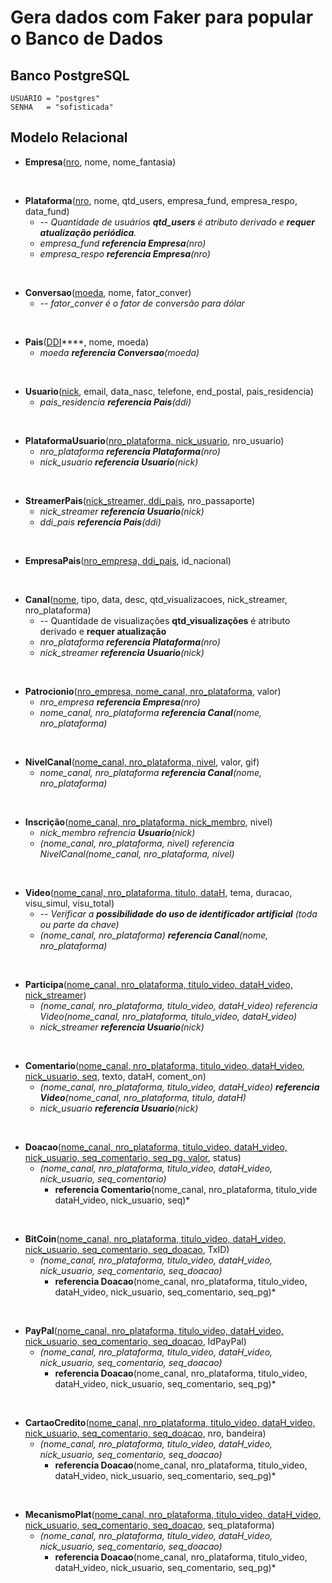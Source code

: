# Gera dados com Faker para popular o Banco de Dados

## Banco PostgreSQL
    USUÁRIO = "postgres"
    SENHA   = "sofisticada"

## Modelo Relacional

* **Empresa**(<u>nro</u>, nome, nome_fantasia)

<br>

* **Plataforma**(<u>nro</u>, nome, qtd_users, empresa_fund, empresa_respo, data_fund)
  * *-- Quantidade de usuários **qtd_users** é atributo derivado e **requer atualização periódica**.*
  * *empresa_fund **referencia Empresa**(nro)*
  * *empresa_respo **referencia Empresa**(nro)*

<br>

* **Conversao**(<u>moeda</u>, nome, fator_conver)
    * *-- fator_conver é o fator de conversão para dólar*

<br>

* **Pais**(<u>DDI</u>****, nome, moeda)
  * *moeda **referencia Conversao**(moeda)*

<br>

* **Usuario**(<u>nick</u>, email, data_nasc, telefone, end_postal, pais_residencia)
  * *pais_residencia **referencia Pais**(ddi)*

<br>

* **PlataformaUsuario**(<u>nro_plataforma, nick_usuario</u>, nro_usuario)
  * *nro_plataforma **referencia Plataforma**(nro)*
  * *nick_usuario **referencia Usuario**(nick)*

<br>

* **StreamerPais**(<u>nick_streamer, ddi_pais</u>, nro_passaporte)
  * *nick_streamer **referencia Usuario**(nick)*
  * *ddi_pais **referencia Pais**(ddi)*

<br>

* **EmpresaPais**(<u>nro_empresa, ddi_pais</u>, id_nacional)

<br>

* **Canal**(<u>nome</u>, tipo, data, desc, qtd_visualizacoes, nick_streamer, nro_plataforma)
  * -- Quantidade de visualizações **qtd_visualizações** é atributo derivado e **requer atualização**
  * *nro_plataforma **referencia Plataforma**(nro)*
  * *nick_streamer **referencia Usuario**(nick)*

<br>

* **Patrocionio**(<u>nro_empresa, nome_canal, nro_plataforma</u>, valor)
  * *nro_empresa **referencia Empresa**(nro)*
  * *nome_canal, nro_plataforma **referencia Canal**(nome, nro_plataforma)*

<br>

* **NivelCanal**(<u>nome_canal, nro_plataforma, nivel</u>, valor, gif)
  * *nome_canal, nro_plataforma **referencia Canal**(nome, nro_plataforma)*

<br>

* **Inscrição**(<u>nome_canal, nro_plataforma, nick_membro</u>, nivel)
  * *nick_membro refrencia **Usuario**(nick)*
  * *(nome_canal, nro_plataforma, nivel) referencia NivelCanal(nome_canal, nro_plataforma, nivel)*

<br>

* **Video**(<u>nome_canal, nro_plataforma, titulo, dataH</u>, tema, duracao, visu_simul, visu_total)
  * *-- Verificar a **possibilidade do uso de identificador artificial** (toda ou parte da chave)*
  * *(nome_canal, nro_plataforma) **referencia Canal**(nome, nro_plataforma)*

<br>

* **Participa**(<u>nome_canal, nro_plataforma, titulo_video, dataH_video, nick_streamer</u>)
  * *(nome_canal, nro_plataforma, titulo_video, dataH_video) referencia Video(nome_canal, nro_plataforma, titulo_video, dataH_video)*
  * *nick_streamer **referencia Usuario**(nick)*

<br>

* **Comentario**(<u>nome_canal, nro_plataforma, titulo_video, dataH_video, nick_usuario, seq</u>, texto, dataH, coment_on)
  * *(nome_canal, nro_plataforma, titulo_video, dataH_video) **referencia Video**(nome_canal, nro_plataforma, titulo, dataH)*
  * *nick_usuario **referencia Usuario**(nick)*

<br>

* **Doacao**(<u>nome_canal, nro_plataforma, titulo_video, dataH_video, nick_usuario, seq_comentario, seq_pg, valor</u>, status)
  * *(nome_canal, nro_plataforma, titulo_video, dataH_video, nick_usuario, seq_comentario)*
    * **referencia Comentario**(nome_canal, nro_plataforma, titulo_vide dataH_video, nick_usuario, seq)*

<br>

* **BitCoin**(<u>nome_canal, nro_plataforma, titulo_video, dataH_video, nick_usuario, seq_comentario, seq_doacao</u>, TxID)
  * *(nome_canal, nro_plataforma, titulo_video, dataH_video, nick_usuario, seq_comentario, seq_doacao)*
    * **referencia Doacao**(nome_canal, nro_plataforma, titulo_video, dataH_video, nick_usuario, seq_comentario, seq_pg)*

<br>

* **PayPal**(<u>nome_canal, nro_plataforma, titulo_video, dataH_video, nick_usuario, seq_comentario, seq_doacao</u>, IdPayPal)
  * *(nome_canal, nro_plataforma, titulo_video, dataH_video, nick_usuario, seq_comentario, seq_doacao)*
    * **referencia Doacao**(nome_canal, nro_plataforma, titulo_video, dataH_video, nick_usuario, seq_comentario, seq_pg)*

<br>

* **CartaoCredito**(<u>nome_canal, nro_plataforma, titulo_video, dataH_video, nick_usuario, seq_comentario, seq_doacao</u>, nro, bandeira)
  * *(nome_canal, nro_plataforma, titulo_video, dataH_video, nick_usuario, seq_comentario, seq_doacao)*
    * **referencia Doacao**(nome_canal, nro_plataforma, titulo_video, dataH_video, nick_usuario, seq_comentario, seq_pg)*

<br>

* **MecanismoPlat**(<u>nome_canal, nro_plataforma, titulo_video, dataH_video, nick_usuario, seq_comentario, seq_doacao</u>, seq_plataforma)
  * *(nome_canal, nro_plataforma, titulo_video, dataH_video, nick_usuario, seq_comentario, seq_doacao)*
    * **referencia Doacao**(nome_canal, nro_plataforma, titulo_video, dataH_video, nick_usuario, seq_comentario, seq_pg)*
